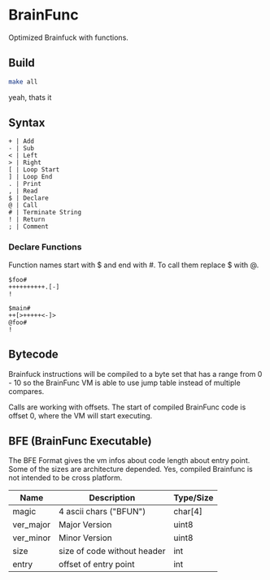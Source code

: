 # BrainFunc

Optimized Brainfuck with functions.

## Build
```sh
make all
```

yeah, thats it

## Syntax

```
+ | Add
- | Sub
< | Left
> | Right
[ | Loop Start
] | Loop End
. | Print
, | Read
$ | Declare
@ | Call
# | Terminate String
! | Return
; | Comment
```

### Declare Functions

Function names start with $ and end with #.
To call them replace $ with @.

```bf
$foo#
++++++++++.[-]
!

$main#
++[>+++++<-]>
@foo#
!
```

## Bytecode

Brainfuck instructions will be compiled to a byte set that has a range from 0 - 10 so the BrainFunc VM is able to use jump table instead of multiple compares.

Calls are working with offsets. The start of compiled BrainFunc code is offset 0, where the VM will start executing. 

## BFE (BrainFunc Executable)

The BFE Format gives the vm infos about code length about entry point.
Some of the sizes are architecture depended. Yes, compiled Brainfunc is not intended to be cross platform.

| Name | Description | Type/Size |
|------|-------------|---------------|
| magic | 4 ascii chars ("BFUN") | char[4] |
| ver_major| Major Version | uint8 |
| ver_minor | Minor Version | uint8 |
| size | size of code without header | int |
| entry | offset of entry point | int |
